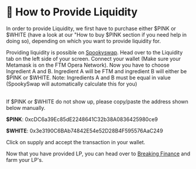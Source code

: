 # 🔵 How to Provide Liquidity

In order to provide Liquidity, we first have to purchase either $PINK or $WHITE (have a look at our "How to buy $PINK section if you need help in doing so), depending on which you want to provide liquidity for.

Providing liquidity is possible on [Spookyswap](https://spookyswap.finance/swap). Head over to the Liquidity tab on the left side of your screen. Connect your wallet (Make sure your Metamask is on the FTM Opera Network). Now you have to choose Ingredient A and B. Ingredient A will be FTM and ingredient B will either be $PINK or $WHITE. Note: Ingredients A and B must be equal in value (SpookySwap will automatically calculate this for you)

\
If $PINK or $WHITE do not show up, please copy/paste the address shown below manually.

**$PINK**: 0xcDC6a39Ec85dE2248641C32b38A0836425980ce9

**$WHITE**: 0x3e3190C6BAb74842E54e52D28B4F595576AaC249

Click on supply and accept the transaction in your wallet.

Now that you have provided LP, you can head over to [Breaking Finance](https://breakingfinance.xyz) and farm your LP's.

